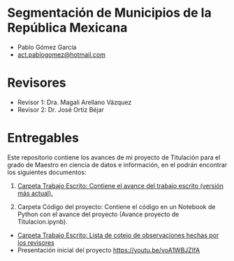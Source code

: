 # Segmentación de Municipios de la República Mexicana
* Pablo Gómez García 
*  act.pablogomez@hotmail.com
# Revisores
* Revisor 1: Dra. Magali Arellano Vázquez
* Revisor 2: Dr. José Ortiz Béjar

# Entregables
Este repositorio contiene los avances de mi proyecto de Titulación para el grado de Maestro en ciencia de datos e información, en el podrán encontrar los siguientes documentos:

1. <a href="https://github.com/seminario-proyectos-infotec/Crafter1523/blob/master/Trabajo%20Escrito/Listas%20de%20cotejo%20Revisores.xlsx"> Carpeta Trabajo Escrito: Contiene el avance del trabajo escrito (versión más actual).</a>

2. Carpeta Código del proyecto: Contiene el código en un Notebook de Python con el avance del proyecto (Avance proyecto de Titulacion.ipynb).
* <a href="https://github.com/seminario-proyectos-infotec/Crafter1523/blob/master/Trabajo%20Escrito/Listas%20de%20cotejo%20Revisores.xlsx"> Carpeta Trabajo Escrito: Lista de cotejo de observaciones hechas por los revisores </a>
* Presentación inicial del proyecto https://youtu.be/voA1WBJZIfA
